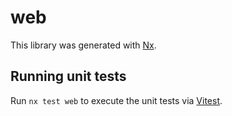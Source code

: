 # web

This library was generated with [Nx](https://nx.dev).

## Running unit tests

Run `nx test web` to execute the unit tests via [Vitest](https://vitest.dev/).
